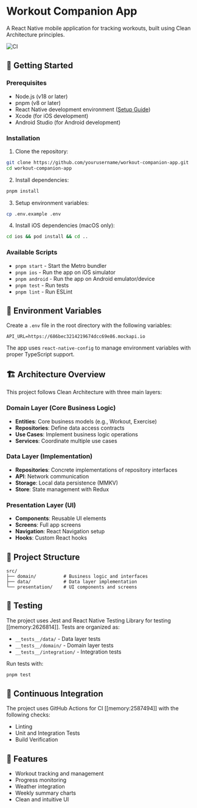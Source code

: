 # Workout Companion App

A React Native mobile application for tracking workouts, built using Clean Architecture principles.

![CI](https://github.com/yourusername/workout-companion-app/actions/workflows/ci.yml/badge.svg)

## 🚀 Getting Started

### Prerequisites

- Node.js (v18 or later)
- pnpm (v8 or later)
- React Native development environment ([Setup Guide](https://reactnative.dev/docs/environment-setup))
- Xcode (for iOS development)
- Android Studio (for Android development)

### Installation

1. Clone the repository:

```bash
git clone https://github.com/yourusername/workout-companion-app.git
cd workout-companion-app
```

2. Install dependencies:

```bash
pnpm install
```

3. Setup environment variables:

```bash
cp .env.example .env
```

4. Install iOS dependencies (macOS only):

```bash
cd ios && pod install && cd ..
```

### Available Scripts

- `pnpm start` - Start the Metro bundler
- `pnpm ios` - Run the app on iOS simulator
- `pnpm android` - Run the app on Android emulator/device
- `pnpm test` - Run tests
- `pnpm lint` - Run ESLint

## 🔧 Environment Variables

Create a `.env` file in the root directory with the following variables:

```
API_URL=https://686bec3214219674dcc69e86.mockapi.io
```

The app uses `react-native-config` to manage environment variables with proper TypeScript support.

## 🏗 Architecture Overview

This project follows Clean Architecture with three main layers:

### Domain Layer (Core Business Logic)

- **Entities**: Core business models (e.g., Workout, Exercise)
- **Repositories**: Define data access contracts
- **Use Cases**: Implement business logic operations
- **Services**: Coordinate multiple use cases

### Data Layer (Implementation)

- **Repositories**: Concrete implementations of repository interfaces
- **API**: Network communication
- **Storage**: Local data persistence (MMKV)
- **Store**: State management with Redux

### Presentation Layer (UI)

- **Components**: Reusable UI elements
- **Screens**: Full app screens
- **Navigation**: React Navigation setup
- **Hooks**: Custom React hooks

## 📁 Project Structure

```
src/
├── domain/          # Business logic and interfaces
├── data/            # Data layer implementation
└── presentation/    # UI components and screens
```

## 🧪 Testing

The project uses Jest and React Native Testing Library for testing [[memory:2626814]]. Tests are organized as:

- `__tests__/data/` - Data layer tests
- `__tests__/domain/` - Domain layer tests
- `__tests__/integration/` - Integration tests

Run tests with:

```bash
pnpm test
```

## 🔄 Continuous Integration

The project uses GitHub Actions for CI [[memory:2587494]] with the following checks:

- Linting
- Unit and Integration Tests
- Build Verification

## 📱 Features

- Workout tracking and management
- Progress monitoring
- Weather integration
- Weekly summary charts
- Clean and intuitive UI
